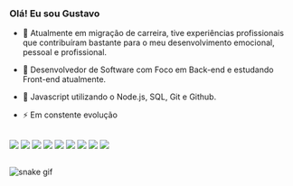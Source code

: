 ### Olá! Eu sou Gustavo

- 🔭 Atualmente em migração de carreira, tive experiências profissionais que contribuíram bastante para o meu desenvolvimento emocional, pessoal e profissional.
- 🌱 Desenvolvedor de Software com Foco em Back-end e estudando Front-end atualmente. 
- 💬 Javascript utilizando o Node.js, SQL, Git e Github.
- ⚡ Em constente evolução

  ##

  <div> 
 <img src="https://img.shields.io/badge/JavaScript-F7DF1E?style=for-the-badge&logo=javascript&logoColor=black" target="_blank"> <img src="https://img.shields.io/badge/Node.js-43853D?style=for-the-badge&logo=node.js&logoColor=white" target="_blank">
 <img src="https://img.shields.io/badge/Java-ED8B00?style=for-the-badge&logo=openjdk&logoColor=white" target="_blank">
 <img src="https://img.shields.io/badge/Express.js-404D59?style=for-the-badge" target="_blank">
 <img src="https://img.shields.io/badge/MySQL-00000F?style=for-the-badge&logo=mysql&logoColor=white" target="_blank">
 <img src="https://img.shields.io/badge/HTML-239120?style=for-the-badge&logo=html5&logoColor=white" target="_blank">
 <img src="https://img.shields.io/badge/CSS-239120?&style=for-the-badge&logo=css3&logoColor=white" target="_blank">
  <a href = "mailto:gustavo-coelh21@gmail.com"><img src="https://img.shields.io/badge/-Gmail-%23333?style=for-the-badge&logo=gmail&logoColor=white" target="_blank"></a>
  <a href="https://www.linkedin.com/in/gustavo-coelho-15b92b1b9/" target="_blank"><img src="https://img.shields.io/badge/-LinkedIn-%230077B5?style=for-the-badge&logo=linkedin&logoColor=white" target="_blank"></a> 
  
</div>

##

![snake gif](https://github.com/Guuzih/Guuzih/blob/output/github-contribution-grid-snake.svg)
